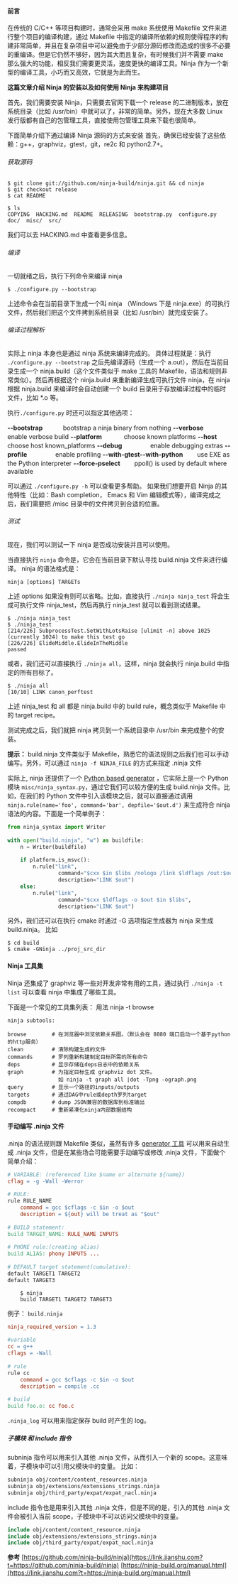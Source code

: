 #### 前言

在传统的 C/C++ 等项目构建时，通常会采用 make 系统使用 Makefile  文件来进行整个项目的编译构建，通过 Makefile  中指定的编译所依赖的规则使得程序的构建非常简单，并且在复杂项目中可以避免由于少部分源码修改而造成的很多不必要的重编译。但是它仍然不够好，因为其大而且复杂，有时候我们并不需要  make 那么强大的功能，相反我们需要更灵活，速度更快的编译工具。Ninja 作为一个新型的编译工具，小巧而又高效，它就是为此而生。

**这篇文章介绍 Ninja 的安装以及如何使用 Ninja 来构建项目**

首先，我们需要安装 Ninja，只需要去官网下载一个 release 的二进制版本，放在系统目录（比如 /usr/bin）中就可以了，非常的简单。另外，现在大多数 Linux 发行版都有自己的包管理工具，直接使用包管理工具来下载也很简单。

下面简单介绍下通过编译 Ninja 源码的方式来安装
首先，确保已经安装了这些依赖：g++，graphviz，gtest，git，re2c 和 python2.7+。

###### 获取源码

```shell
$ git clone git://github.com/ninja-build/ninja.git && cd ninja
$ git checkout release
$ cat README
 
$ ls
COPYING  HACKING.md  README  RELEASING  bootstrap.py  configure.py  doc/  misc/  src/
```

我们可以去 HACKING.md 中查看更多信息。

###### 编译

一切就绪之后，执行下列命令来编译 ninja

```shell
$ ./configure.py --bootstrap
```

上述命令会在当前目录下生成一个叫 ninja （Windows 下是 ninja.exe）的可执行文件，然后我们把这个文件拷到系统目录（比如 /usr/bin）就完成安装了。

###### 编译过程解析

实际上 ninja 本身也是通过 ninja 系统来编译完成的。
具体过程就是：执行 `./configure.py --bootstrap`  之后先编译源码（生成一个 a.out），然后在当前目录生成一个 ninja.build（这个文件类似于 make 工具的  Makefile，语法和规则非常类似）。然后再根据这个 ninja.build 来重新编译生成可执行文件 ninja，在 ninja 根据  ninja.build 来编译时会自动创建一个 build 目录用于存放编译过程中的临时文件，比如 *.o 等。

执行`./configure.py` 时还可以指定其他选项：

**--bootstrap**　　　 bootstrap a ninja binary from nothing
**--verbose**　　　　enable verbose build
**--platform** 　　　  choose known platforms
**--host** 　　　　　 choose host known_platforms
**--debug** 　　　　  enable debugging extras
**--profile** 　　　　  enable profiling
**--with-gtest--with-python** 　　use EXE as the Python interpreter
**--force-pselect** 　　ppoll() is used by default where available

可以通过 `./configure.py -h` 可以查看更多帮助。
如果我们想要开启 Ninja 的其他特性（比如：Bash completion， Emacs 和 Vim 编辑模式等），编译完成之后，我们需要把 /misc 目录中的文件拷贝到合适的位置。

###### 测试

现在，我们可以测试一下 ninja 是否成功安装并且可以使用。

当直接执行 `ninja` 命令是，它会在当前目录下默认寻找 build.ninja 文件来进行编译。
ninja 的语法格式是：

```shell
ninja [options] TARGETs
```

上述 options 如果没有则可以省略。比如，直接执行 `./ninja ninja_test` 将会生成可执行文件 ninja_test，然后再执行 ninja_test 就可以看到测试结果。

```shell
$ ./ninja ninja_test
$ ./ninja_test
[214/226] SubprocessTest.SetWithLotsRaise [ulimit -n] above 1025 (currently 1024) to make this test go
[226/226] ElideMiddle.ElideInTheMiddle
passed
```

或者，我们还可以直接执行 `./ninja all`，这样，ninja 就会执行 ninja.build 中指定的所有目标了。

```shell
$ ./ninja all
[10/10] LINK canon_perftest
```

上述 ninja_test 和  all 都是 ninja.build 中的 build rule，概念类似于 Makefile 中的 target recipe。

测试完成之后，我们就把 ninja 拷贝到一个系统目录中 /usr/bin 来完成整个的安装。

**提示：** build.ninja 文件类似于 Makefile，熟悉它的语法规则之后我们也可以手动编写。另外，可以通过 `ninja -f NINJA_FILE` 的方式来指定 .ninja 文件

实际上, ninja 还提供了一个 [Python based generator](https://link.jianshu.com?t=https://github.com/martine/ninja/blob/84986/misc/ninja_syntax.py) ，它实际上是一个 Python 模块 `misc/ninja_syntax.py`，通过它我们可以较方便的生成 build.ninja 文件。比如，在我们的 Python 文件中引入该模块之后，就可以直接通过调用 `ninja.rule(name='foo', command='bar', depfile='$out.d')` 来生成符合 ninja 语法的内容。下面是一个简单例子：

```python
from ninja_syntax import Writer
 
with open("build.ninja", "w") as buildfile:
    n = Writer(buildfile)
 
    if platform.is_msvc():
        n.rule("link",
                command="$cxx $in $libs /nologo /link $ldflags /out:$out",
                description="LINK $out")
    else:
        n.rule("link",
                command="$cxx $ldflags -o $out $in $libs",
                description="LINK $out")
```

另外，我们还可以在执行 cmake 时通过 -G 选项指定生成器为 ninja 来生成 build.ninja。
比如

```shell
$ cd build 
$ cmake -GNinja ../proj_src_dir
```

#### Ninja 工具集

Ninja 还集成了 graphviz 等一些对开发非常有用的工具，通过执行 `./ninja -t list` 可以查看 ninja 中集成了哪些工具。

下面是一个常见的工具集列表： 用法  ninja -t browse

```shell
ninja subtools:
 
browse        # 在浏览器中浏览依赖关系图。（默认会在 8080 端口启动一个基于python的http服务）
clean         # 清除构建生成的文件
commands      # 罗列重新构建制定目标所需的所有命令
deps          # 显示存储在deps日志中的依赖关系
graph         # 为指定目标生成 graphviz dot 文件。
                如 ninja -t graph all |dot -Tpng -ograph.png
query         # 显示一个路径的inputs/outputs
targets       # 通过DAG中rule或depth罗列target
compdb        # dump JSON兼容的数据库到标准输出
recompact     # 重新紧凑化ninja内部数据结构
```

#### 手动编写 .ninja 文件

.ninja 的语法规则跟 Makefile 类似，虽然有许多 [generator 工具](https://link.jianshu.com?t=https://github.com/ninja-build/ninja/wiki/List-of-generators-producing-ninja-build-files) 可以用来自动生成 .ninja 文件，但是在某些场合可能需要手动编写或修改 .ninja 文件，下面做个简单介绍：

```makefile
# VARIABLE: (referenced like $name or alternate ${name})
cflag = -g -Wall -Werror
 
# RULE:
rule RULE_NAME
    command = gcc $cflags -c $in -o $out
    description = ${out} will be treat as "$out"
 
# BUILD statement:
build TARGET_NAME: RULE_NAME INPUTS
 
# PHONE rule:(creating alias)
build ALIAS: phony INPUTS ...
 
# DEFAULT target statement(cumulative):
default TARGET1 TARGET2
default TARGET3
```

```shell
    $ ninja
    build TARGET1 TARGET2 TARGET3
```

例子： `build.ninja`

```makefile
ninja_required_version = 1.3
 
#variable
cc = g++
cflags = -Wall
 
# rule
rule cc
    command = gcc $cflags -c $in -o $out
    description = compile .cc
 
# build
build foo.o: cc foo.c
```

`.ninja_log` 可以用来指定保存 build 时产生的 log。

##### 子模块 和 include 指令

subninja 指令可以用来引入其他 .ninja 文件，从而引入一个新的 scope。这意味着，子模块中可以引用父模块中的变量。
比如：

```makefile
subninja obj/content/content_resources.ninja
subninja obj/extensions/extensions_strings.ninja
subninja obj/third_party/expat/expat_nacl.ninja
```

include 指令也是用来引入其他 .ninja 文件，但是不同的是，引入的其他 .ninja 文件会被引入当前 scope，子模块中不可以访问父模块中的变量。

```makefile
include obj/content/content_resource.ninja
include obj/extensions/extensions_strings.ninja
include obj/third_party/expat/expat_nacl.ninja
```

**参考**
[https://github.com/ninja-build/ninja](https://link.jianshu.com?t=https://github.com/ninja-build/ninja)
[https://ninja-build.org/manual.html](https://link.jianshu.com?t=https://ninja-build.org/manual.html)
